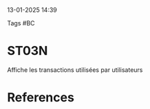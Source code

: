 13-01-2025 14:39

Tags #BC

# ST03N

Affiche les transactions utilisées par utilisateurs
# References